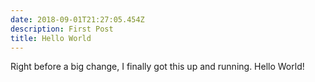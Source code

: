 ```yaml
---
date: 2018-09-01T21:27:05.454Z
description: First Post
title: Hello World
---
```

Right before a big change, I finally got this up and running. Hello World!
